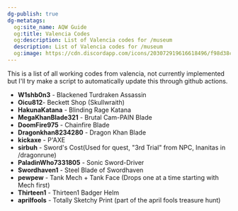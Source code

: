 ```yaml
---
dg-publish: true
dg-metatags:
  og:site_name: AQW Guide
  og:title: Valencia Codes
  og:description: List of Valencia codes for /museum
  description: List of Valencia codes for /museum
  og:image: https://cdn.discordapp.com/icons/203072919616618496/f98d38c50b06972678eaaa1aa2c0cedf.png
---
```

This is a list of all working codes from valencia, not currently implemented but I'll try make a script to automatically update this through github actions.

- **W1shb0n3** - Blackened Turdraken Assassin
- **Oicu812**- Beckett Shop (Skullwraith)
- **HakunaKatana** - Blinding Rage Katana
- **MegaKhanBlade321** - Brutal Cam-PAIN Blade
- **DoomFire975** - Chainfire Blade
- **Dragonkhan8234280** - Dragon Khan Blade
- **kickaxe** - P'AXE
- **sirbuh** - Sword's Cost(Used for quest, "3rd Trial" from NPC, Inanitas in /dragonrune)
- **PaladinWho7331805** - Sonic Sword-Driver
- **Swordhaven1** - Steel Blade of Swordhaven
- **pewpew** - Tank Mech + Tank Face (Drops one at a time starting with Mech first)
- **Thirteen1** - Thirteen1 Badger Helm
- **aprilfools** - Totally Sketchy Print (part of the april fools treasure hunt)